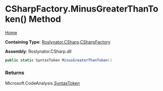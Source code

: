 <a name="_Top"></a>

# CSharpFactory\.MinusGreaterThanToken\(\) Method

[Home](../../../../README.md#_Top)

**Containing Type**: [Roslynator.CSharp](../../README.md#_Top)\.[CSharpFactory](../README.md#_Top)

**Assembly**: Roslynator\.CSharp\.dll

```csharp
public static SyntaxToken MinusGreaterThanToken()
```

### Returns

Microsoft\.CodeAnalysis\.[SyntaxToken](https://docs.microsoft.com/en-us/dotnet/api/microsoft.codeanalysis.syntaxtoken)

